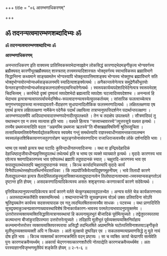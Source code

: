 +++
title = "०६ आरम्भणाधिकरणम्"

+++


## ॐ तदनन्यत्वमारम्भणशब्दादिभ्यः ॐ

**ॐ तदनन्यत्वमारम्भणशब्दादिभ्यः ॐ**

**आरम्भणाधिकरणम्**

अनन्तराधिकरण इति वाक्यस्य प्रातिस्विकरूपभेदानपह्नवेन लोकसिद्धं कारणाद्भेदमङ्गीकृत्य भोग्यवर्गस्य ब्रह्मैक्यवत् कारणीभूतब्रह्मैक्यवत् शास्त्रतस् तत्त्वमस्यादिशास्त्रतः भोक्तृवर्गस्य स्वाभाविकरूप ब्रह्माविभागे सिद्धान्तिना कथ्यमाने साङ्ख्यमतेन भोग्यस्यापि भोक्तृत्वापत्तिमाशङ्क्य भोग्यस्य भोक्तुश्च ब्रह्माविभागे सति भोक्तृभोग्ययोरन्योन्यधर्मसङ्कलनमपि स्यादित्याशङ्क्येत्यर्थः । अनैकान्तत्वेनेत्यत्र समुद्रेणैकीभूतयोः फेनतरङ्गयोरन्योन्यधर्मसङ्कलनादर्शनाद्य्वभिचारेणेत्यर्थः । स्वरूपकार्यव्यपदेशादिभेदेनेत्यत्र स्वरूपभेदश् चिदचित्त्वम् । कार्यभेदो दृक्वं दृश्यत्वं व्यपदेशभेदो ब्रह्मत्वादि व्यपदेशः घटत्वादिव्यपदेशश्च । अनन्यत्वं हि भेदाभाव इत्यत्रान्यत्वापरपर्यायभेदनिषेध-रूपत्वादनन्यत्वस्येत्युपस्कर्तव्यम् । सांसारिक फलत्वाच्चेत्यत्र सगुणभगवदुपास्त्या मत्स्याद्यवतारै-र्वेदाहरण सुधापानादिलौकिक फलस्मरणादित्यर्थः । लक्षितलक्षणया एष एवार्थ इत्यत्र लक्षितलक्षणा नामैकेन पदेनैकं पदार्थं लक्षयित्वा तत्राप्यनुपपत्तिदर्शनेन पदार्थान्तरलक्षणा । आरम्भणपदसमीपे आदिपदाभावादारम्भणपदेनादीत्युपलक्ष्यते । तेन च तदाक्षेप उपलक्ष्यते । सौत्रमादिपदं तु यथास्थान एव न तस्य व्यत्यास इति भावः । वक्ष्यते हित्यत्र ‘‘सत्त्वाच्चावरस्ये’’त्युत्तरसूत्रे वक्ष्यत इत्यर्थः । तस्यैव प्रथमजत्वादिति वदता ‘‘अहमस्मि प्रथमजा ऋतस्ये’’ति मौक्तब्रह्मविषयिणी श्रुतिस्सूचिता । तत्साचिव्यमतिशयेनैश्वर्यद्योतकमित्यत्र स्वयमेव गन्तुं समर्थस्यापि राज्ञस्स्वाधीनसामन्तकरावलम्बन स्वस्वलंकृतशिबिकायानगजतुरगारोहण चतुरङ्गसेनासंवरणादिना राजाधिराजत्वस्यैव लोके दर्शनादिति भावः ।

भाष्य एव व्यक्ते इत्यत्र यथा पटादिः कुविन्दाधीनतन्त्वादिजन्यः । यथा वा इन्द्रियदेहादिकं देहाधिष्ठातृजीवाधीनप्रवृत्तिमदुपलब्धं तथेत्यर्थ इति च भाष्य एव व्यक्ते व्याख्याते इत्यर्थः । मृदादेः कारणस्य भाव एवेत्यत्र श्रवणादिकारणस्य भाव एवोपलब्धं ब्रह्मापि तदुपादानकं स्यात् । चक्षुरादि-कारणस्य भाव एव रूपाद्युपलब्धेस्तदपि चक्षुराद्युपादानकं स्यात् । किञ्च कार्यादभिन्नस्यापि मृदादेः कार्यं विनैवोपलब्धेस्सहोपलब्धिर्नाभेदसाधिका । किं त्वप्रयोजिकैवेत्यादिदूषणमूहनीयम् । भावे तिलादौ कारणे तैलाद्युपलभ्यत इत्यत्र तैलादेस्तिलांकुरमूलासिक्तजलाद्युपादानत्वेन तिलोपादानत्वाभावा-त्स्वस्याप्यसङ्गतोऽयं दृष्टान्त इति ज्ञेयम् । असदकरणादित्यादिकेत्यस्य असतः शशृङ्गस्या-करणात्कार्यं कारणे सदेवेत्यर्थः ।

वृत्तिविकल्पानुपपत्त्यादिकेत्यत्र कार्यं कारणे वर्तते चेत्कुण्डबदरवदुपलभ्येत । अन्यत्र वर्तते चेन्न कार्यकारणभावः । अतस्तदात्मकतैवेति वक्तव्यमित्यर्थः । शब्दान्तराच्चे’ति सूत्रखण्डस्य योऽर्थ उक्तः प्रतिवादिना सोऽपि श्रुतिद्वयबलेन कार्यस्य सदसत्त्वापादक एव नतु त्वदभिलषितसत्त्वस्यैव साधकः । पटवच्च । यथा प्राणादिरिति सूत्रद्वयमाकुञ्चनप्रसारणाख्यावस्थाविशेषं विनाकार्यकारण-भावस्य परमतेऽप्यभावादनुपयुक्तमेव । उत्तरोत्तरव्यक्तयव्यक्तिसिद्धावित्यत्रानवस्थायां हि कल्पनामूलभूतं बीजादिकं पूर्वमित्युच्यते । तद्वेतुपरस्परतया कल्ष्यभाना बीजांकुरादिपरम्परा उत्तरोत्तरेत्युच्यते । तदिहापि मूलीभूतं पूर्वव्यक्तयव्यक्तिनिर्वाहाय कल्प्यमानोत्तरोत्तर व्यक्तयव्यक्तिपरस्पराया असिद्धौ तदभिलषिते अप्रामाणिके घटोत्पत्तिविनाशतयाऽङ्गीकृते मूलीभूतव्यक्तयव्यक्ती अपि न सिध्यतः । अतो मूलक्षयो दुष्परिहर एव । सकलसम्मत्याप्रमाणसिद्धे तु मूले नायं दोष इति भावः । किञ्च व्यक्तयर्थं कारणचक्रमिति वदन् प्रष्टव्यः । सा च व्यक्तिः कार्या चेत्प्रागपि सत्येवेति पुनः कारणचक्रवैय्यर्थ्यम् । अकार्या चेद्गगनवत्कारणशतैरपि नोत्पाद्येति कारणचक्रवैय्यर्थ्यमेव । अतः परस्याज्ञानविजृम्भणमूलैवेयं शङ्केति ज्ञेयम् ॥ २-१-६ ॥

